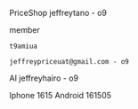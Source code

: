 PriceShop
	jeffreytano - o9

member
```
t9amiua
```
	jeffreypriceuat@gmail.com - o9

AI
	jeffreyhairo - o9

Iphone
	1615
Android 
	161505